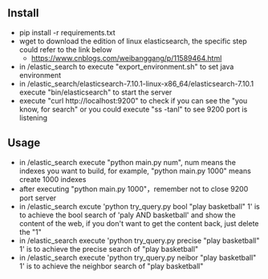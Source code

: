 ## Install

* pip install -r requirements.txt
* wget to download the edition of linux elasticsearch, the specific step could refer to the link below  
  * https://www.cnblogs.com/weibanggang/p/11589464.html
* in /elastic_search to  execute "export_environment.sh" to set java environment
* in /elastic_search/elasticsearch-7.10.1-linux-x86_64/elasticsearch-7.10.1 execute "bin/elasticsearch" to start the server 
* execute "curl http://localhost:9200" to check if you can see the "you know, for search" or you could execute "ss -tanl" to see 9200 port is listening

## Usage

* in /elastic_search execute "python main.py num", num means the indexes you want to build, for example, "python main.py 1000" means create 1000 indexes
*  after executing "python main.py 1000"，remember not to close 9200 port server
*  in /elastic_search excute 'python try_query.py bool "play basketball" 1' is to achieve the bool search of  'paly AND basketball' and show the content of the web, if you don't want to get the content back, just delete the "1"
* in /elastic_search execute 'python try_query.py precise "play basketball" 1' is to achieve the precise search of "play basketball"
* in /elastic_search execute 'python try_query.py neibor "play basketball" 1' is to achieve the neighbor search of "play basketball"




